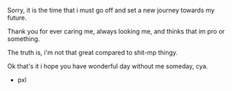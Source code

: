 Sorry, it is the time that i must go off and set a new journey towards my future.

Thank you for ever caring me, always looking me, and thinks that im pro or something.

The truth is, i'm not that great compared to shit-mp thingy.

Ok that's it i hope you have wonderful day without me someday, cya.
- pxl

